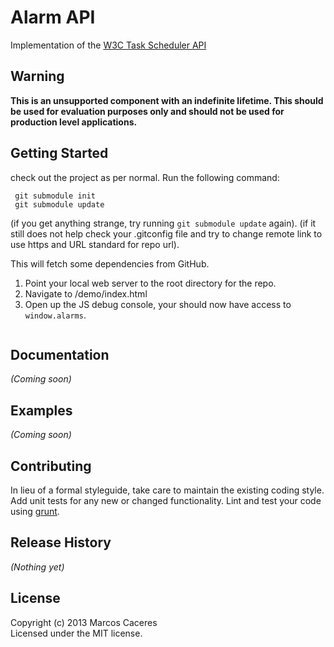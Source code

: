# Alarm API

Implementation of the [W3C Task Scheduler API](http://www.w3.org/2012/sysapps/web-alarms/)

## Warning
**This is an unsupported component with an indefinite lifetime. 
This should be used for evaluation purposes only and should not be used for production level applications.**



## Getting Started
check out the project as per normal. Run the following command:

```
 git submodule init 
 git submodule update
```

(if you get anything strange, try running ```git submodule update``` again).
(if it still does not help check your .gitconfig file and try to change remote link
to use https and URL standard for repo url).


This will fetch some dependencies from GitHub. 

 1. Point your local web server to the root directory for the repo. 
 2. Navigate to /demo/index.html
 3. Open up the JS debug console, your should now have access to ```window.alarms```. 

```javascript

```

## Documentation
_(Coming soon)_

## Examples
_(Coming soon)_

## Contributing
In lieu of a formal styleguide, take care to maintain the existing coding style. Add unit tests for any new or changed functionality. Lint and test your code using [grunt](https://github.com/gruntjs/grunt).

## Release History
_(Nothing yet)_

## License
Copyright (c) 2013 Marcos Caceres  
Licensed under the MIT license.
